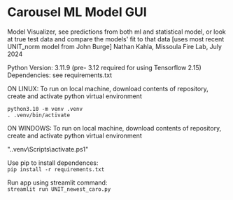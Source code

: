 # Carousel ML Model GUI  
Model Visualizer, see predictions from both ml and statistical model, or look at true test data and compare the models' fit to that data
[uses most recent UNIT_norm model from John Burge]
Nathan Kahla, Missoula Fire Lab, July 2024

Python Version: 3.11.9 (pre- 3.12 required for using Tensorflow 2.15)
Dependencies: see requirements.txt  

ON LINUX:
To run on local machine, download contents of repository, create and activate python virtual environment  

`python3.10 -m venv .venv`  
`. .venv/bin/activate`

ON WINDOWS:
To run on local machine, download contents of repository, create and activate python virtual environment  

".\.venv\Scripts\activate.ps1"

Use pip to install dependences:  
`pip install -r requirements.txt`  

Run app using streamlit command:  
`streamlit run UNIT_newest_caro.py`  


